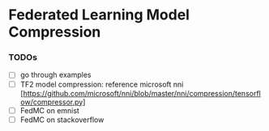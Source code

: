 # Federated Learning Model Compression


### TODOs

- [ ] go through examples
- [ ] TF2 model compression: reference microsoft nni [https://github.com/microsoft/nni/blob/master/nni/compression/tensorflow/compressor.py]
- [ ] FedMC on emnist
- [ ] FedMC on stackoverflow
